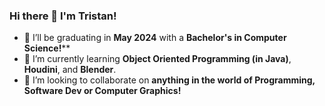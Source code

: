 ### Hi there 👋 I'm Tristan!
- 🔭 I’ll be graduating in **May 2024** with a **Bachelor's in Computer Science!****
- 🌱 I’m currently learning **Object Oriented Programming (in Java)**, **Houdini**, and **Blender**.
- 👯 I’m looking to collaborate on **anything in the world of Programming, Software Dev or Computer Graphics!**
